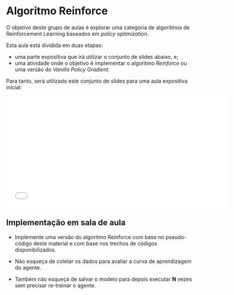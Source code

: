 # Algoritmo Reinforce

O objetivo deste grupo de aulas é explorar uma categoria de algoritmos de Reinforcement Learning baseados em *policy optimization*. 

Esta aula está dividida em duas etapas: 

* uma parte expositiva que irá utilizar o conjunto de slides abaixo, e;
* uma atividade onde o objetivo é implementar o algoritmo *Reinforce* ou uma versão do *Vanilla Policy Gradient*.

Para tanto, será utilizado este conjunto de slides para uma aula expositiva inicial: 

<embed src="reinforce_slides.pdf" type="application/pdf" width="600" height="300">

## Implementação em sala de aula

* Implemente uma versão do algoritmo Reinforce com base no pseudo-código deste material e com base nos trechos de códigos disponibilizados. 

* Não esqueça de coletar os dados para avaliar a curva de aprendizagem do agente. 

* Também não esqueça de salvar o modelo para depois executar **N** vezes sem precisar re-treinar o agente. 

